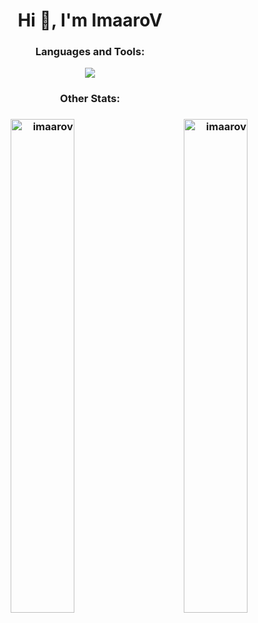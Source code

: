 <h1 align="center">Hi 👋, I'm ImaaroV</h1>

<h3 align="center">Languages and Tools:</h3>

<p align="center"><img align="center" src="https://github-readme-stats.vercel.app/api/top-langs/?username=imaarov&layout=compact&theme=transparent" /></p>
<h3 align="center"> Other Stats: <h3>


<p align="right"><img align="center"width="45%" src="https://streak-stats.demolab.com?user=imaarov&theme=horizon&stroke=0300DD&border=white&ring=0520DD&fire=DD2727&currStreakNum=1300DD&sideNums=0500DD&sideLabels=DD2727&currStreakLabel=DD2727&dates=DD7676&background=DDDDDD00" alt="imaarov" /><img width="45%" align="left" src="https://github-readme-stats-git-masterrstaa-rickstaa.vercel.app/api?username=imaarov&show_icons=true&locale=en&theme=transparent" alt="imaarov" /></p>
